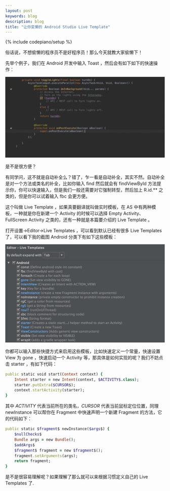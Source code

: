 ```yaml
---
layout: post
keywords: blog
description: blog
title: "让你变懒的 Android Studio Live Template"
---
```

{% include codepiano/setup %}

俗话说，不想偷懒的程序员不是好程序员！那么今天就教大家偷懒下！

先举个例子，我们在 Android 开发中输入 Toast ，然后会有如下如下的快速操作：

![](/image/live_templates1.gif)

是不是很方便？

有同学问，这不就是自动补全么？错了，乍一看是自动补全，其实不然。自动补全是对一个方法或类名的补全，比如你输入 find 然后就会有 findViewById 方法提示你，你可以快速输入，但是我们一般还需要对它强制转型，然后加上 R.id.** 之类的，但是你可以试着输入 fbc 会更方便。

这个叫做 Live Template ，如果真要翻译就叫做实时模板，在 AS 中有两种模板，一种就是你在新建一个 Activity 的时候可以选择 Empty Activity、FullScreen Activity 之类的，还有一种就是本篇要介绍的 Live Template 。

打开设置->Editor->Live Templates ，可以看到默认已经有很多 Live Templates 了，可以看下我的截图 Android 分类下有如下这些模板：

![](/image/live_templates2.png)

你都可以输入那些快捷方式来启用这些模板，比如快速定义一个常量，快速设置 View 为 gone ，快速启动一个 Activity 等，那具体是如何实现的呢？我们不妨点击 starter ，有如下代码：

``` ruby
public static void start(Context context) {
    Intent starter = new Intent(context, $ACTIVITY$.class);
    starter.putExtra($CURSOR$);
    context.startActivity(starter);
}
```

其中 $ACTIVITY$ 代表当前所在的类名，$CURSOR$ 代表当前鼠标定位位置，同理 newInstance 可以帮你在 Fragment 中快速声明一个新建 Fragment 的方法，它的代码如下：

``` ruby
public static $fragment$ newInstance($args$) {
    $nullChecks$
    Bundle args = new Bundle();
    $addArgs$
    $fragment$ fragment = new $fragment$();
    fragment.setArguments(args);
    return fragment;
}
```

是不是很容易理解呢？如果理解了那么就可以来根据习惯定义自己的 Live Templates 了.

